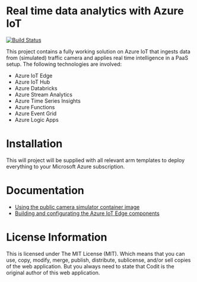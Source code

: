 # Real time data analytics with Azure IoT
[![Build Status](https://dev.azure.com/SamVanhoutte/real-time-traffic-iot/_apis/build/status/SamVanhoutte.real-time-traffic-iot?branchName=master)](https://dev.azure.com/SamVanhoutte/real-time-traffic-iot/_build/latest?definitionId=1&branchName=master)

This project contains a fully working solution on Azure IoT that ingests data from (simulated) traffic camera and applies real time intelligence in a PaaS setup.  The following technologies are involved:
- Azure IoT Edge
- Azure IoT Hub
- Azure Databricks
- Azure Stream Analytics
- Azure Time Series Insights
- Azure Functions
- Azure Event Grid
- Azure Logic Apps

# Installation

This will project will be supplied with all relevant arm templates to deploy everything to your Microsoft Azure subscription.

# Documentation

- [Using the public camera simulator container image](./docs/docker-camera-simulator.md)
- [Building and configurating the Azure IoT Edge components](./docs/azure-iot-edge.md)

# License Information
This is licensed under The MIT License (MIT). Which means that you can use, copy, modify, merge, publish, distribute, sublicense, and/or sell copies of the web application. But you always need to state that Codit is the original author of this web application.
